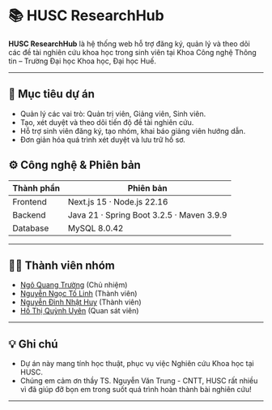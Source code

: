 # 📚 HUSC ResearchHub

**HUSC ResearchHub** là hệ thống web hỗ trợ đăng ký, quản lý và theo dõi các đề tài nghiên cứu khoa học trong sinh viên tại Khoa Công nghệ Thông tin – Trường Đại học Khoa học, Đại học Huế.

---

## 🚀 Mục tiêu dự án

- Quản lý các vai trò: Quản trị viên, Giảng viên, Sinh viên.
- Tạo, xét duyệt và theo dõi tiến độ đề tài nghiên cứu.
- Hỗ trợ sinh viên đăng ký, tạo nhóm, khai báo giảng viên hướng dẫn.
- Đơn giản hóa quá trình xét duyệt và lưu trữ hồ sơ.

## ⚙️ Công nghệ & Phiên bản
| Thành phần   | Phiên bản |
|---------------|------------|
| Frontend      | Next.js 15 · Node.js 22.16 |
| Backend       | Java 21 · Spring Boot 3.2.5 · Maven 3.9.9 |
| Database      | MySQL 8.0.42 

---

## 🧑‍💻 Thành viên nhóm

- [Ngô Quang Trường](https://github.com/TruongPersonal) (Chủ nhiệm)
- [Nguyễn Ngọc Tố Linh](https://github.com/turtle3ds) (Thành viên)
- [Nguyễn Đình Nhật Huy](https://github.com/nhathuynguyen19) (Thành viên)
- [Hồ Thị Quỳnh Uyên](https://github.com/Ury25) (Quan sát viên)

---

## 💡 Ghi chú

- Dự án này mang tính học thuật, phục vụ việc Nghiên cứu Khoa học tại HUSC.
- Chúng em cảm ơn thầy TS. Nguyễn Văn Trung - CNTT, HUSC rất nhiều vì đã giúp đỡ bọn em trong suốt quá trình hoàn thành bài nghiên cứu!

---